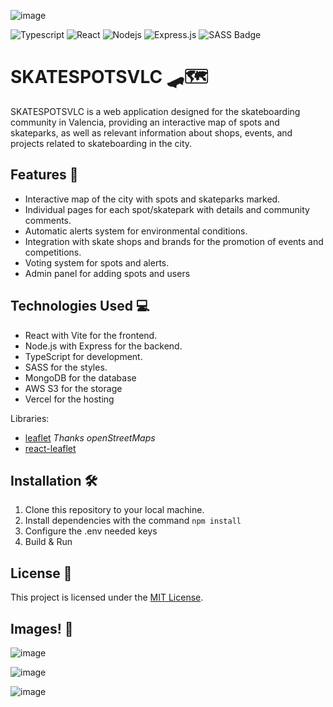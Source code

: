 
![image](https://github.com/KaruzG/skatespotsvlc/assets/95084763/309b4db3-5aaa-4dd0-bc9c-41fb88c5f809)


![Typescript](https://img.shields.io/badge/Typescript-007acc?style=for-the-badge&labelColor=black&logo=typescript&logoColor=007acc)
![React](https://img.shields.io/badge/-React-61DBFB?style=for-the-badge&labelColor=black&logo=react&logoColor=61DBFB)
![Nodejs](https://img.shields.io/badge/Nodejs-3C873A?style=for-the-badge&labelColor=black&logo=node.js&logoColor=3C873A)
![Express.js](https://img.shields.io/badge/Express.js-000000?style=for-the-badge&logo=express&logoColor=white)
![SASS Badge](https://img.shields.io/badge/Sass-CC6699?style=for-the-badge&logo=sass&logoColor=white)
# SKATESPOTSVLC 🛹🗺️

SKATESPOTSVLC is a web application designed for the skateboarding community in Valencia, providing an interactive map of spots and skateparks, as well as relevant information about shops, events, and projects related to skateboarding in the city.

## Features 🚀

- Interactive map of the city with spots and skateparks marked.
- Individual pages for each spot/skatepark with details and community comments.
- Automatic alerts system for environmental conditions.
- Integration with skate shops and brands for the promotion of events and competitions.
- Voting system for spots and alerts.
- Admin panel for adding spots and users

## Technologies Used 💻

- React with Vite for the frontend.
- Node.js with Express for the backend.
- TypeScript for development.
- SASS for the styles.
- MongoDB for the database
- AWS S3 for the storage
- Vercel for the hosting

Libraries:
- [leaflet](https://leafletjs.com/) _Thanks openStreetMaps_
- [react-leaflet](https://react-leaflet.js.org/)

## Installation 🛠️

1. Clone this repository to your local machine.
2. Install dependencies with the command `npm install`
3. Configure the .env needed keys
4. Build & Run

## License 📄

This project is licensed under the [MIT License](LICENSE).

## Images! 💯

![image](https://github.com/KaruzG/skatespotsvlc/assets/95084763/54ad792b-1225-4201-b524-e06fa03637b2)

![image](https://github.com/KaruzG/skatespotsvlc/assets/95084763/ca2d392d-07d2-4ec4-a75e-afc7731852b1)

![image](https://github.com/KaruzG/skatespotsvlc/assets/95084763/d8ce571b-06be-44ed-90bb-9b9e2b422a21)

